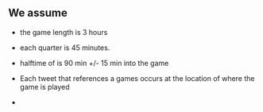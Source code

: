 
We assume
-----------

* the game length is 3 hours

* each quarter is 45 minutes.

* halftime of is 90 min +/- 15 min into the game

* Each tweet that references a games occurs at the location of where the game is played

*
